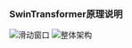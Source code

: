 ### SwinTransformer原理说明
![滑动窗口](https://user-images.githubusercontent.com/28779173/189150373-63fd1733-006b-4d76-82bd-42586fb942ee.png)
![整体架构](https://user-images.githubusercontent.com/28779173/189150418-1a4e36ca-eb98-44f4-a6e8-ac0027466dde.png)

